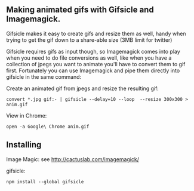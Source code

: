 ## Making animated gifs with Gifsicle and Imagemagick.

Gifsicle makes it easy to create gifs and resize them as well, handy when trying 
to get the gif down to a share-able size (3MB limit for twitter) 

Gifsicle requires gifs as input though, so Imagemagick comes into play when you need 
to do file conversions as well, like when you have a collection of jpegs you want to 
animate you'll have to convert them to gif first. Fortunately you can use Imagemagick 
and pipe them directly into gifsicle in the same command: 

Create an animated gif from jpegs and resize the resulting gif: 

	convert *.jpg gif:- | gifsicle --delay=10 --loop  --resize 300x300 > anim.gif

View in Chrome: 

	open -a Google\ Chrome anim.gif


## Installing

Image Magic: 
see http://cactuslab.com/imagemagick/

gifsicle:

	npm install --global gifsicle







